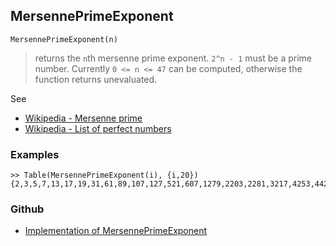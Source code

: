 ## MersennePrimeExponent

```
MersennePrimeExponent(n)
```

> returns the  `n`th mersenne prime exponent. `2^n - 1` must be a prime number. 
Currently `0 <= n <= 47` can be computed, otherwise the function returns unevaluated.

See
* [Wikipedia - Mersenne prime](https://en.wikipedia.org/wiki/Mersenne_prime)
* [Wikipedia - List of perfect numbers](https://en.wikipedia.org/wiki/List_of_perfect_numbers)

### Examples

```
>> Table(MersennePrimeExponent(i), {i,20})
{2,3,5,7,13,17,19,31,61,89,107,127,521,607,1279,2203,2281,3217,4253,4423}
```

### Github

* [Implementation of MersennePrimeExponent](https://github.com/axkr/symja_android_library/blob/master/symja_android_library/matheclipse-core/src/main/java/org/matheclipse/core/builtin/NumberTheory.java#L3350) 
